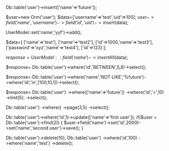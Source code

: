 
Db::table('user')->insert(['name'=>'future']);

$user=new Orm('user');
$data=['username'=>'test','uid'=>100];
$user->field('name','username')
        ->field('id','uid')
        ->insert($data);

UserModel::set('name','yyf')->add();


   $data=[
    ['name'=>'test'],
    ['name'=>'test2'],
    ['id'=>1000,'name'=>'test3'],
    ['password'=>'xyz','name'=>'test4'],
    ['id'=>123]
];

$response=  UserModel::field('name')->insertAll($data);

$response=  Db::table('user')->where('id','BETWEEN',5,8)->select();

$response=  Db::table('user')->where('name','NOT LIKE','%future')->where('id','in',[100,10,1])->select();

$response=  Db::table('user')
            ->where(['name'=>'future'])
            ->where('id','>',10)
            ->limt(5);
            ->select();

Db::table('user')
            ->where()
            ->page(3,5)
            ->select();


Db::table('user')->where('id',1)->update(['name'=>'first user']);
 if($user =  Db::table('user')->find(2))
  {
      $user->field('name')->set('id',2000)->set('name','second user')->save();
  }


  Db::table('user')->delete(10);
  Db::table('user')
    ->where('id',100)
    ->where('name','test')
    ->delete();

    